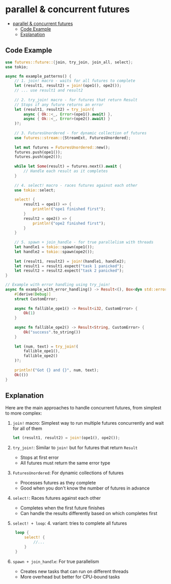 # parallel & concurrent futures

- [parallel \& concurrent futures](#parallel--concurrent-futures)
  - [Code Example](#code-example)
  - [Explanation](#explanation)

## Code Example

```rust
use futures::future::{join, try_join, join_all, select};
use tokio;

async fn example_patterns() {
    // 1. join! macro - waits for all futures to complete
    let (result1, result2) = join!(ope1(), ope2());
    // ... use result1 and result2
    
    // 2. try_join! macro - for futures that return Result
    // Stops if any future returns an error
    let (result1, result2) = try_join!(
        async { Ok::<_, Error>(ope1().await) },
        async { Ok::<_, Error>(ope2().await) }
    )?;
    
    // 3. FuturesUnordered - for dynamic collection of futures
    use futures::stream::{StreamExt, FuturesUnordered};
    
    let mut futures = FuturesUnordered::new();
    futures.push(ope1());
    futures.push(ope2());
    
    while let Some(result) = futures.next().await {
        // Handle each result as it completes
    }
    
    // 4. select! macro - races futures against each other
    use tokio::select;
    
    select! {
        result1 = ope1() => {
            println!("ope1 finished first");
        }
        result2 = ope2() => {
            println!("ope2 finished first");
        }
    }
    
    // 5. spawn + join_handle - for true parallelism with threads
    let handle1 = tokio::spawn(ope1());
    let handle2 = tokio::spawn(ope2());
    
    let (result1, result2) = join!(handle1, handle2);
    let result1 = result1.expect("task 1 panicked");
    let result2 = result2.expect("task 2 panicked");
}

// Example with error handling using try_join!
async fn example_with_error_handling() -> Result<(), Box<dyn std::error::Error>> {
    #[derive(Debug)]
    struct CustomError;
    
    async fn fallible_ope1() -> Result<i32, CustomError> {
        Ok(1)
    }
    
    async fn fallible_ope2() -> Result<String, CustomError> {
        Ok("success".to_string())
    }
    
    let (num, text) = try_join!(
        fallible_ope1(),
        fallible_ope2()
    )?;
    
    println!("Got {} and {}", num, text);
    Ok(())
}
```

## Explanation

Here are the main approaches to handle concurrent futures, from simplest to more complex:

1. `join!` macro: Simplest way to run multiple futures concurrently and wait for all of them
   ```rust
   let (result1, result2) = join!(ope1(), ope2());
   ```

2. `try_join!`: Similar to `join!` but for futures that return `Result`
   - Stops at first error
   - All futures must return the same error type

3. `FuturesUnordered`: For dynamic collections of futures
   - Processes futures as they complete
   - Good when you don't know the number of futures in advance

4. `select!`: Races futures against each other
   - Completes when the first future finishes
   - Can handle the results differently based on which completes first

5. `select! + loop`: 4. variant: tries to complete all futures
   ```rust
    loop {
        select! {
            //...
        }
    }
   ```

6. `spawn + join_handle`: For true parallelism
   - Creates new tasks that can run on different threads
   - More overhead but better for CPU-bound tasks
